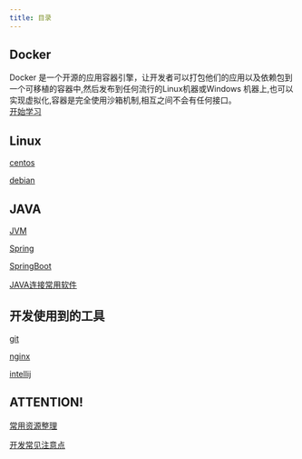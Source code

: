```yaml
---
title: 目录
---
```

## Docker
Docker 是一个开源的应用容器引擎，让开发者可以打包他们的应用以及依赖包到一个可移植的容器中,然后发布到任何流行的Linux机器或Windows 机器上,也可以实现虚拟化,容器是完全使用沙箱机制,相互之间不会有任何接口。
<br/>
[开始学习](/docker/docker-install.html)

## Linux
[centos](/linux/centos.html)

[debian](/linux/debian.html)

## JAVA
[JVM](/java/jvm.html)

[Spring](/java/spring.html)

[SpringBoot](/java/springboot.html)

[JAVA连接常用软件](/java/java-connect.html)

## 开发使用到的工具
[git](/tools/git.html)

[nginx](/tools/nginx.html)

[intellij](/tools/intellij.html)
## ATTENTION!
[常用资源整理](/resource.html)

[开发常见注意点](/attention.html)